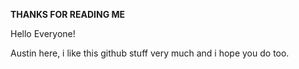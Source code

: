 **THANKS FOR READING ME**

Hello Everyone!

Austin here, i like this github stuff very much and i hope you do too.
